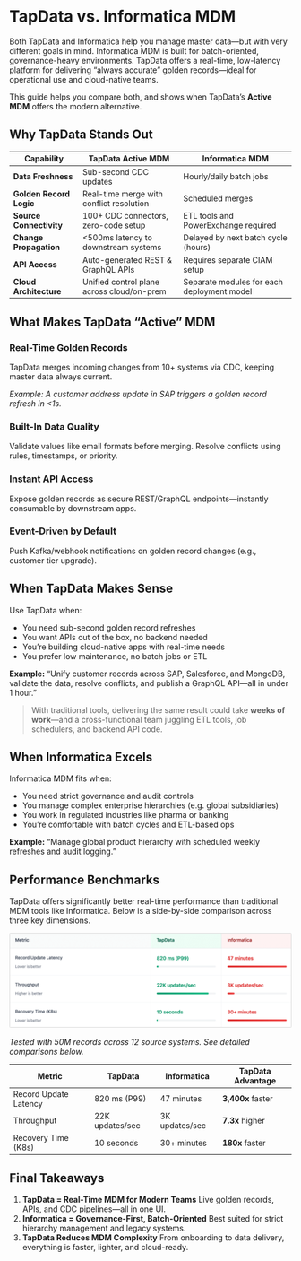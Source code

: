 # TapData vs. Informatica MDM

Both TapData and Informatica help you manage master data—but with very different goals in mind. Informatica MDM is built for batch-oriented, governance-heavy environments. TapData offers a real-time, low-latency platform for delivering “always accurate” golden records—ideal for operational use and cloud-native teams.

This guide helps you compare both, and shows when TapData’s **Active MDM** offers the modern alternative.

## Why TapData Stands Out

| Capability              | **TapData Active MDM**                     | **Informatica MDM**                        |
| ----------------------- | ------------------------------------------ | ------------------------------------------ |
| **Data Freshness**      | Sub-second CDC updates                     | Hourly/daily batch jobs                    |
| **Golden Record Logic** | Real-time merge with conflict resolution   | Scheduled merges                           |
| **Source Connectivity** | 100+ CDC connectors, zero-code setup       | ETL tools and PowerExchange required       |
| **Change Propagation**  | <500ms latency to downstream systems       | Delayed by next batch cycle (hours)        |
| **API Access**          | Auto-generated REST & GraphQL APIs         | Requires separate CIAM setup               |
| **Cloud Architecture**  | Unified control plane across cloud/on-prem | Separate modules for each deployment model |



## What Makes TapData “Active” MDM

### Real-Time Golden Records

TapData merges incoming changes from 10+ systems via CDC, keeping master data always current.

*Example: A customer address update in SAP triggers a golden record refresh in <1s.*

### Built-In Data Quality

Validate values like email formats before merging. Resolve conflicts using rules, timestamps, or priority.

### Instant API Access

Expose golden records as secure REST/GraphQL endpoints—instantly consumable by downstream apps.

### Event-Driven by Default

Push Kafka/webhook notifications on golden record changes (e.g., customer tier upgrade).



## When TapData Makes Sense

Use TapData when:

- You need sub-second golden record refreshes
- You want APIs out of the box, no backend needed
- You’re building cloud-native apps with real-time needs
- You prefer low maintenance, no batch jobs or ETL

**Example:**
 “Unify customer records across SAP, Salesforce, and MongoDB, validate the data, resolve conflicts, and publish a GraphQL API—all in under 1 hour.” 

> With traditional tools, delivering the same result could take **weeks of work**—and a cross-functional team juggling ETL tools, job schedulers, and backend API code.



## When Informatica Excels

Informatica MDM fits when:

- You need strict governance and audit controls
- You manage complex enterprise hierarchies (e.g. global subsidiaries)
- You work in regulated industries like pharma or banking
- You’re comfortable with batch cycles and ETL-based ops

**Example:**
 “Manage global product hierarchy with scheduled weekly refreshes and audit logging.”



## Performance Benchmarks

TapData offers significantly better real-time performance than traditional MDM tools like Informatica. Below is a side-by-side comparison across three key dimensions.

![Performance Benchmarks](../images/tapdata_vs_informatica_pef.png)

*Tested with 50M records across 12 source systems. See detailed comparisons below.*

| Metric                | **TapData**     | **Informatica** | TapData Advantage |
| --- | --- | --- | --- |
| Record Update Latency | 820 ms (P99)    | 47 minutes      | **3,400x** faster |
| Throughput            | 22K updates/sec | 3K updates/sec  | **7.3x** higher |
| Recovery Time (K8s)   | 10 seconds      | 30+ minutes     | **180x** faster |



## Final Takeaways

1. **TapData = Real-Time MDM for Modern Teams**
    Live golden records, APIs, and CDC pipelines—all in one UI.
2. **Informatica = Governance-First, Batch-Oriented**
    Best suited for strict hierarchy management and legacy systems.
3. **TapData Reduces MDM Complexity**
    From onboarding to data delivery, everything is faster, lighter, and cloud-ready.
